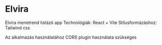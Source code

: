 # Elvira

Elvira menetrend listázó app
Technológiák:
    React + Vite
Stílusformázáshoz: Tailwind css

Az alkalmazás használatához CORS plugin használata szükséges
